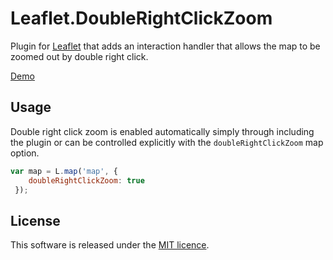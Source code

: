 # Leaflet.DoubleRightClickZoom

Plugin for [Leaflet](http://leafletjs.com/) that adds an interaction handler
that allows the map to be zoomed out by double right click.

[Demo](http://ghostgroup.github.io/Leaflet.DoubleRightClickZoom)

## Usage

Double right click zoom is enabled automatically simply through including
the plugin or can be controlled explicitly with the `doubleRightClickZoom` map option.

````javascript
var map = L.map('map', {
    doubleRightClickZoom: true
 });
````

## License
This software is released under the [MIT licence](http://opensource.org/licenses/MIT).
